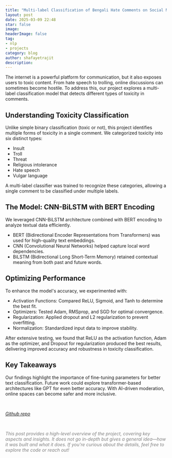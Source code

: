 ```yaml
---
title: "Multi-label Classification of Bengali Hate Comments on Social Media"
layout: post
date: 2025-03-09 22:48
star: false
image: 
headerImage: false
tag:
- nlp
- projects
category: blog
author: shafayetrajit
description: 
---
```

The internet is a powerful platform for communication, but it also exposes users to toxic content. From hate speech to trolling, online discussions can sometimes become hostile. To address this, our project explores a multi-label classification model that detects different types of toxicity in comments.

## Understanding Toxicity Classification

Unlike simple binary classification (toxic or not), this project identifies multiple forms of toxicity in a single comment. We categorized toxicity into six distinct types:

- Insult
- Troll
- Threat
- Religious intolerance
- Hate speech
- Vulgar language



A multi-label classifier was trained to recognize these categories, allowing a single comment to be classified under multiple labels.

## The Model: CNN-BiLSTM with BERT Encoding

We leveraged CNN-BiLSTM architecture combined with BERT encoding to analyze textual data efficiently.

- BERT (Bidirectional Encoder Representations from Transformers) was used for high-quality text embeddings.
- CNN (Convolutional Neural Networks) helped capture local word dependencies.
- BiLSTM (Bidirectional Long Short-Term Memory) retained contextual meaning from both past and future words.

## Optimizing Performance
To enhance the model's accuracy, we experimented with:

- Activation Functions: Compared ReLU, Sigmoid, and Tanh to determine the best fit.
- Optimizers: Tested Adam, RMSprop, and SGD for optimal convergence.
- Regularization: Applied dropout and L2 regularization to prevent overfitting.
- Normalization: Standardized input data to improve stability.



After extensive testing, we found that ReLU as the activation function, Adam as the optimizer, and Dropout for regularization produced the best results, delivering improved accuracy and robustness in toxicity classification.

## Key Takeaways

Our findings highlight the importance of fine-tuning parameters for better text classification. Future work could explore transformer-based architectures like GPT for even better accuracy. With AI-driven moderation, online spaces can become safer and more inclusive.

<br>

*[Github repo](https://github.com/ShafayetRajit/Multi-label-Classification-of-Bengali-Hate-Comments-on-Social-Media)*


<br>

<span style="color:gray"><em>This post provides a high-level overview of the project, covering key aspects and insights. It does not go in-depth but gives a general idea&mdash;how it was built and what it does. If you're curious about the details, feel free to explore the code or reach out!</em></span>